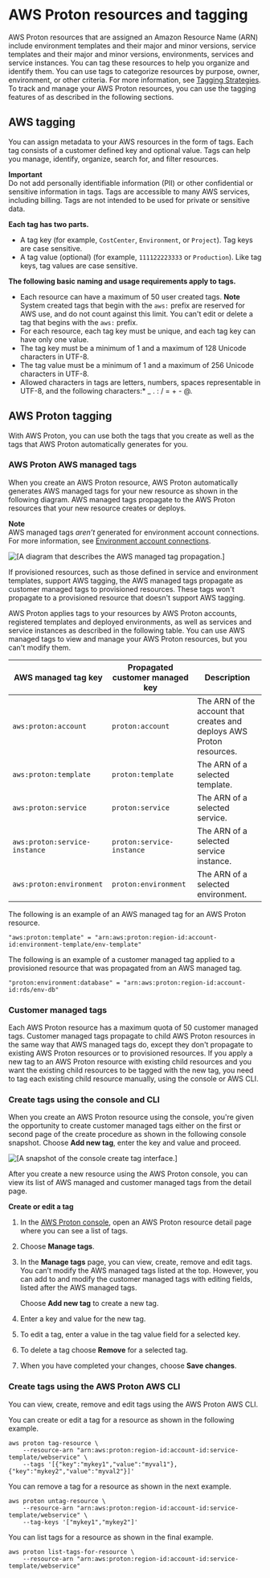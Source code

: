 # AWS Proton resources and tagging<a name="resources"></a>

AWS Proton resources that are assigned an Amazon Resource Name \(ARN\) include environment templates and their major and minor versions, service templates and their major and minor versions, environments, services and service instances\. You can tag these resources to help you organize and identify them\. You can use tags to categorize resources by purpose, owner, environment, or other criteria\. For more information, see [ Tagging Strategies](https://aws.amazon.com/answers/account-management/aws-tagging-strategies/)\. To track and manage your AWS Proton resources, you can use the tagging features of as described in the following sections\. 

## AWS tagging<a name="aws-tags"></a>

You can assign metadata to your AWS resources in the form of tags\. Each tag consists of a customer defined key and optional value\. Tags can help you manage, identify, organize, search for, and filter resources\.

**Important**  
Do not add personally identifiable information \(PII\) or other confidential or sensitive information in tags\. Tags are accessible to many AWS services, including billing\. Tags are not intended to be used for private or sensitive data\. 

**Each tag has two parts\.**
+ A tag key \(for example, `CostCenter`, `Environment`, or `Project`\)\. Tag keys are case sensitive\.
+ A tag value \(optional\) \(for example, `111122223333` or `Production`\)\. Like tag keys, tag values are case sensitive\.

**The following basic naming and usage requirements apply to tags\.**
+ Each resource can have a maximum of 50 user created tags\.
**Note**  
System created tags that begin with the `aws:` prefix are reserved for AWS use, and do not count against this limit\. You can't edit or delete a tag that begins with the `aws:` prefix\.
+ For each resource, each tag key must be unique, and each tag key can have only one value\.
+ The tag key must be a minimum of 1 and a maximum of 128 Unicode characters in UTF\-8\.
+ The tag value must be a minimum of 1 and a maximum of 256 Unicode characters in UTF\-8\.
+ Allowed characters in tags are letters, numbers, spaces representable in UTF\-8, and the following characters:\* \_ \. : / = \+ \- @\.

## AWS Proton tagging<a name="proton-tags"></a>

With AWS Proton, you can use both the tags that you create as well as the tags that AWS Proton automatically generates for you\.

### AWS Proton AWS managed tags<a name="auto-tags"></a>

When you create an AWS Proton resource, AWS Proton automatically generates AWS managed tags for your new resource as shown in the following diagram\. AWS managed tags propagate to the AWS Proton resources that your new resource creates or deploys\.

**Note**  
AWS managed tags *aren’t* generated for environment account connections\. For more information, see [Environment account connections](https://docs.aws.amazon.com/proton/latest/adminguide/ag-env-account-connections.html)\.

![\[A diagram that describes the AWS managed tag propagation.\]](http://docs.aws.amazon.com/proton/latest/userguide/images/tag-diag.png)

If provisioned resources, such as those defined in service and environment templates, support AWS tagging, the AWS managed tags propagate as customer managed tags to provisioned resources\. These tags won't propagate to a provisioned resource that doesn't support AWS tagging\.

AWS Proton applies tags to your resources by AWS Proton accounts, registered templates and deployed environments, as well as services and service instances as described in the following table\. You can use AWS managed tags to view and manage your AWS Proton resources, but you can't modify them\.


| AWS managed tag key | Propagated customer managed key | Description | 
| --- | --- | --- | 
|  `aws:proton:account`  |  `proton:account`  |  The ARN of the account that creates and deploys AWS Proton resources\.  | 
|  `aws:proton:template`  |  `proton:template`  |  The ARN of a selected template\.  | 
|  `aws:proton:service`  |  `proton:service`  |  The ARN of a selected service\.  | 
|  `aws:proton:service-instance`  |  `proton:service-instance`  |  The ARN of a selected service instance\.  | 
|  `aws:proton:environment`  |  `proton:environment`  |  The ARN of a selected environment\.  | 

The following is an example of an AWS managed tag for an AWS Proton resource\.

```
"aws:proton:template" = "arn:aws:proton:region-id:account-id:environment-template/env-template"
```

The following is an example of a customer managed tag applied to a provisioned resource that was propagated from an AWS managed tag\.

```
"proton:environment:database" = "arn:aws:proton:region-id:account-id:rds/env-db"
```

### Customer managed tags<a name="user-tags"></a>

Each AWS Proton resource has a maximum quota of 50 customer managed tags\. Customer managed tags propagate to child AWS Proton resources in the same way that AWS managed tags do, except they don't propagate to existing AWS Proton resources or to provisioned resources\. If you apply a new tag to an AWS Proton resource with existing child resources and you want the existing child resources to be tagged with the new tag, you need to tag each existing child resource manually, using the console or AWS CLI\.

### Create tags using the console and CLI<a name="console-tags"></a>

When you create an AWS Proton resource using the console, you're given the opportunity to create customer managed tags either on the first or second page of the create procedure as shown in the following console snapshot\. Choose **Add new tag**, enter the key and value and proceed\.

![\[A snapshot of the console create tag interface.\]](http://docs.aws.amazon.com/proton/latest/userguide/images/tag-create.PNG)

After you create a new resource using the AWS Proton console, you can view its list of AWS managed and customer managed tags from the detail page\.

**Create or edit a tag**

1. In the [AWS Proton console](https://console.aws.amazon.com/proton/), open an AWS Proton resource detail page where you can see a list of tags\.

1. Choose **Manage tags**\.

1. In the **Manage tags** page, you can view, create, remove and edit tags\. You can’t modify the AWS managed tags listed at the top\. However, you can add to and modify the customer managed tags with editing fields, listed after the AWS managed tags\.

   Choose **Add new tag** to create a new tag\.

1. Enter a key and value for the new tag\.

1. To edit a tag, enter a value in the tag value field for a selected key\.

1. To delete a tag choose **Remove** for a selected tag\.

1. When you have completed your changes, choose **Save changes**\.

### Create tags using the AWS Proton AWS CLI<a name="cli-tags"></a>

You can view, create, remove and edit tags using the AWS Proton AWS CLI\.

You can create or edit a tag for a resource as shown in the following example\.

```
aws proton tag-resource \
    --resource-arn "arn:aws:proton:region-id:account-id:service-template/webservice" \
    --tags '[{"key":"mykey1","value":"myval1"},{"key":"mykey2","value":"myval2"}]'
```

You can remove a tag for a resource as shown in the next example\.

```
aws proton untag-resource \
    --resource-arn "arn:aws:proton:region-id:account-id:service-template/webservice" \
    --tag-keys '["mykey1","mykey2"]'
```

You can list tags for a resource as shown in the final example\.

```
aws proton list-tags-for-resource \
    --resource-arn "arn:aws:proton:region-id:account-id:service-template/webservice"
```